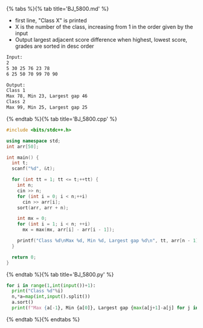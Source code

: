 {% tabs %}{% tab title='BJ_5800.md' %}

* first line, "Class X" is printed
* X is the number of the class, increasing from 1 in the order given by the input
* Output largest adjacent score difference when highest, lowest score, grades are sorted in desc order

```txt
Input:
2
5 30 25 76 23 78
6 25 50 70 99 70 90

Output:
Class 1
Max 78, Min 23, Largest gap 46
Class 2
Max 99, Min 25, Largest gap 25
```

{% endtab %}{% tab title='BJ_5800.cpp' %}

```cpp
#include <bits/stdc++.h>

using namespace std;
int arr[50];

int main() {
  int t;
  scanf("%d", &t);

  for (int tt = 1; tt <= t;++tt) {
    int n;
    cin >> n;
    for (int i = 0; i < n;++i)
      cin >> arr[i];
    sort(arr, arr + n);

    int mx = 0;
    for (int i = 1; i < n; ++i)
      mx = max(mx, arr[i] - arr[i - 1]);

    printf("Class %d\nMax %d, Min %d, Largest gap %d\n", tt, arr[n - 1], arr[0], mx);
  }

  return 0;
}
```

{% endtab %}{% tab title='BJ_5800.py' %}

```py
for i in range(1,int(input())+1):
  print("Class %d"%i)
  n,*a=map(int,input().split())
  a.sort()
  print(f"Max {a[-1}, Min {a[0]}, Largest gap {max(a[j+1]-a[j] for j in range(n-1))}")
```

{% endtab %}{% endtabs %}
